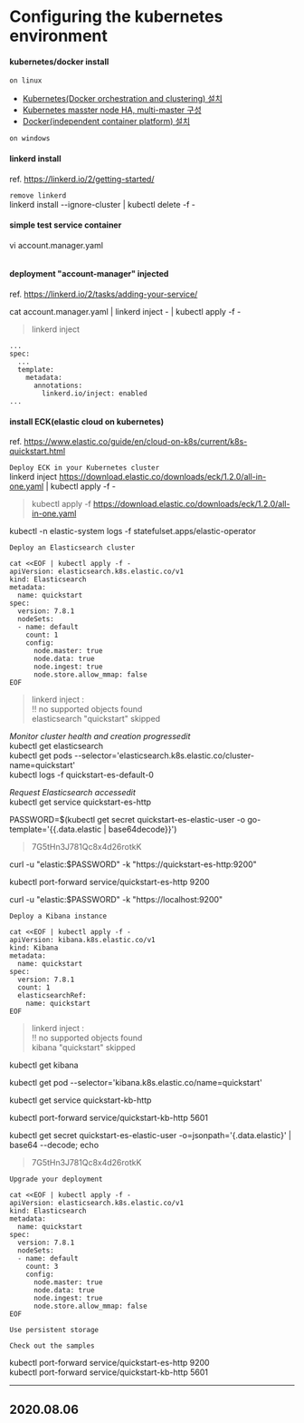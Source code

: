 # Configuring the kubernetes environment


#### kubernetes/docker install
`on linux`  
  - [Kubernetes(Docker orchestration and clustering) 설치](/reference.notes/architecture.solution/kubernetes/install.n.setup.md)  
  - [Kubernetes masster node HA, multi-master 구성](/reference.notes/architecture.solution/kubernetes/master.node.cluster.ha.md)  
  - [Docker(independent container platform) 설치](architecture.solution/docker/install.n.setup.md)  

`on windows`  

#### linkerd install
ref. https://linkerd.io/2/getting-started/  

`remove linkerd`  
linkerd install --ignore-cluster | kubectl delete -f -

#### simple test service container
vi account.manager.yaml
```

```

#### deployment "account-manager" injected
ref. https://linkerd.io/2/tasks/adding-your-service/  

cat account.manager.yaml | linkerd inject - | kubectl apply -f -  

>linkerd inject
```
...
spec:
  ...
  template:
    metadata:
      annotations:
        linkerd.io/inject: enabled
...
```

#### install ECK(elastic cloud on kubernetes)
ref. https://www.elastic.co/guide/en/cloud-on-k8s/current/k8s-quickstart.html  

`Deploy ECK in your Kubernetes cluster`  
linkerd inject https://download.elastic.co/downloads/eck/1.2.0/all-in-one.yaml | kubectl apply -f -  
> kubectl apply -f https://download.elastic.co/downloads/eck/1.2.0/all-in-one.yaml  

kubectl -n elastic-system logs -f statefulset.apps/elastic-operator  

`Deploy an Elasticsearch cluster`  
```
cat <<EOF | kubectl apply -f -
apiVersion: elasticsearch.k8s.elastic.co/v1
kind: Elasticsearch
metadata:
  name: quickstart
spec:
  version: 7.8.1
  nodeSets:
  - name: default
    count: 1
    config:
      node.master: true
      node.data: true
      node.ingest: true
      node.store.allow_mmap: false
EOF
```
>linkerd inject :  
>‼ no supported objects found  
>elasticsearch "quickstart" skipped  

_Monitor cluster health and creation progressedit_  
kubectl get elasticsearch  
kubectl get pods --selector='elasticsearch.k8s.elastic.co/cluster-name=quickstart'  
kubectl logs -f quickstart-es-default-0  

_Request Elasticsearch accessedit_  
kubectl get service quickstart-es-http  

PASSWORD=$(kubectl get secret quickstart-es-elastic-user -o go-template='{{.data.elastic | base64decode}}')  
>7G5tHn3J781Qc8x4d26rotkK  

curl -u "elastic:$PASSWORD" -k "https://quickstart-es-http:9200"  

kubectl port-forward service/quickstart-es-http 9200  

curl -u "elastic:$PASSWORD" -k "https://localhost:9200"  

`Deploy a Kibana instance`  
```
cat <<EOF | kubectl apply -f -
apiVersion: kibana.k8s.elastic.co/v1
kind: Kibana
metadata:
  name: quickstart
spec:
  version: 7.8.1
  count: 1
  elasticsearchRef:
    name: quickstart
EOF
```
>linkerd inject :  
>‼ no supported objects found  
>kibana "quickstart" skipped  

kubectl get kibana  

kubectl get pod --selector='kibana.k8s.elastic.co/name=quickstart'  

kubectl get service quickstart-kb-http  

kubectl port-forward service/quickstart-kb-http 5601  

kubectl get secret quickstart-es-elastic-user -o=jsonpath='{.data.elastic}' | base64 --decode; echo  
>7G5tHn3J781Qc8x4d26rotkK  

`Upgrade your deployment`  
```
cat <<EOF | kubectl apply -f -
apiVersion: elasticsearch.k8s.elastic.co/v1
kind: Elasticsearch
metadata:
  name: quickstart
spec:
  version: 7.8.1
  nodeSets:
  - name: default
    count: 3
    config:
      node.master: true
      node.data: true
      node.ingest: true
      node.store.allow_mmap: false
EOF
```

`Use persistent storage` 


`Check out the samples`  


kubectl port-forward service/quickstart-es-http 9200  
kubectl port-forward service/quickstart-kb-http 5601  

---
2020.08.06
---

